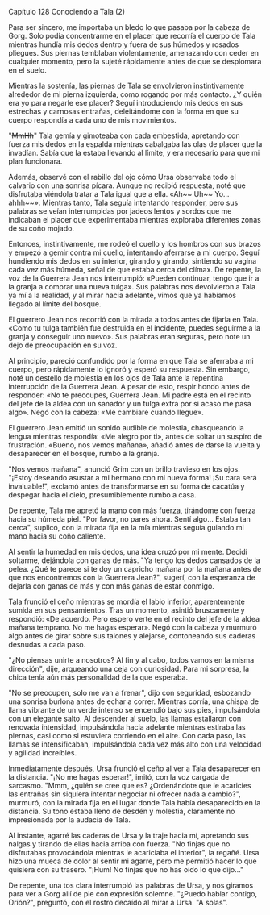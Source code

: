 
Capítulo 128 Conociendo a Tala (2)

Para ser sincero, me importaba un bledo lo que pasaba por la cabeza de Gorg. Solo podía concentrarme en el placer que recorría el cuerpo de Tala mientras hundía mis dedos dentro y fuera de sus húmedos y rosados ​​pliegues. Sus piernas temblaban violentamente, amenazando con ceder en cualquier momento, pero la sujeté rápidamente antes de que se desplomara en el suelo.

Mientras la sostenía, las piernas de Tala se envolvieron instintivamente alrededor de mi pierna izquierda, como rogando por más contacto. ¿Y quién era yo para negarle ese placer? Seguí introduciendo mis dedos en sus estrechas y carnosas entrañas, deleitándome con la forma en que su cuerpo respondía a cada uno de mis movimientos.

"~~MmHh~~" Tala gemía y gimoteaba con cada embestida, apretando con fuerza mis dedos en la espalda mientras cabalgaba las olas de placer que la invadían. Sabía que la estaba llevando al límite, y era necesario para que mi plan funcionara.

Además, observé con el rabillo del ojo cómo Ursa observaba todo el calvario con una sonrisa pícara. Aunque no recibió respuesta, noté que disfrutaba viéndola tratar a Tala igual que a ella. «Ah~~ Uh~~ Yo... ahhh~~». Mientras tanto, Tala seguía intentando responder, pero sus palabras se veían interrumpidas por jadeos lentos y sordos que me indicaban el placer que experimentaba mientras exploraba diferentes zonas de su coño mojado.

Entonces, instintivamente, me rodeó el cuello y los hombros con sus brazos y empezó a gemir contra mi cuello, intentando aferrarse a mi cuerpo. Seguí hundiendo mis dedos en su interior, girando y girando, sintiendo su vagina cada vez más húmeda, señal de que estaba cerca del clímax. De repente, la voz de la Guerrera Jean nos interrumpió: «Pueden continuar, tengo que ir a la granja a comprar una nueva tulga». Sus palabras nos devolvieron a Tala ya mí a la realidad, y al mirar hacia adelante, vimos que ya habíamos llegado al límite del bosque.

El guerrero Jean nos recorrió con la mirada a todos antes de fijarla en Tala. «Como tu tulga también fue destruida en el incidente, puedes seguirme a la granja y conseguir uno nuevo». Sus palabras eran seguras, pero note un dejo de preocupación en su voz.

Al principio, pareció confundido por la forma en que Tala se aferraba a mi cuerpo, pero rápidamente lo ignoró y esperó su respuesta. Sin embargo, noté un destello de molestia en los ojos de Tala ante la repentina interrupción de la Guerrera Jean. A pesar de esto, respir hondo antes de responder: «No te preocupes, Guerrera Jean. Mi padre está en el recinto del jefe de la aldea con un sanador y un tulga extra por si acaso me pasa algo». Negó con la cabeza: «Me cambiaré cuando llegue».

El guerrero Jean emitió un sonido audible de molestia, chasqueando la lengua mientras respondía: «Me alegro por ti», antes de soltar un suspiro de frustración. «Bueno, nos vemos mañana», añadió antes de darse la vuelta y desaparecer en el bosque, rumbo a la granja.

"Nos vemos mañana", anunció Grim con un brillo travieso en los ojos. "¡Estoy deseando asustar a mi hermano con mi nueva forma! ¡Su cara será invaluable!", exclamó antes de transformarse en su forma de cacatúa y despegar hacia el cielo, presumiblemente rumbo a casa.

De repente, Tala me apretó la mano con más fuerza, tirándome con fuerza hacia su húmeda piel. "Por favor, no pares ahora. Sentí algo... Estaba tan cerca", suplicó, con la mirada fija en la mía mientras seguía guiando mi mano hacia su coño caliente.

Al sentir la humedad en mis dedos, una idea cruzó por mi mente. Decidí soltarme, dejándola con ganas de más. "Ya tengo los dedos cansados ​​de la pelea. ¿Qué te parece si te doy un capricho mañana por la mañana antes de que nos encontremos con la Guerrera Jean?", sugerí, con la esperanza de dejarla con ganas de más y con más ganas de estar conmigo.

Tala frunció el ceño mientras se mordía el labio inferior, aparentemente sumida en sus pensamientos. Tras un momento, asintió bruscamente y respondió: «De acuerdo. Pero espero verte en el recinto del jefe de la aldea mañana temprano. No me hagas esperar». Negó con la cabeza y murmuró algo antes de girar sobre sus talones y alejarse, contoneando sus caderas desnudas a cada paso.

"¿No piensas unirte a nosotros? Al fin y al cabo, todos vamos en la misma dirección", dije, arqueando una ceja con curiosidad. Para mi sorpresa, la chica tenía aún más personalidad de la que esperaba.

"No se preocupen, solo me van a frenar", dijo con seguridad, esbozando una sonrisa burlona antes de echar a correr. Mientras corría, una chispa de llama vibrante de un verde intenso se encendió bajo sus pies, impulsándola con un elegante salto. Al descender al suelo, las llamas estallaron con renovada intensidad, impulsándola hacia adelante mientras estiraba las piernas, casi como si estuviera corriendo en el aire. Con cada paso, las llamas se intensificaban, impulsándola cada vez más alto con una velocidad y agilidad increíbles.

Inmediatamente después, Ursa frunció el ceño al ver a Tala desaparecer en la distancia. "¡No me hagas esperar!", imitó, con la voz cargada de sarcasmo. "Mmm, ¿quién se cree que es? ¿Ordenándote que le acaricies las entrañas sin siquiera intentar negociar ni ofrecer nada a cambio?", murmuró, con la mirada fija en el lugar donde Tala había desaparecido en la distancia. Su tono estaba lleno de desdén y molestia, claramente no impresionada por la audacia de Tala.

Al instante, agarré las caderas de Ursa y la traje hacia mí, apretando sus nalgas y tirando de ellas hacia arriba con fuerza. "No finjas que no disfrutabas provocándola mientras le acariciaba el interior", la regañé. Ursa hizo una mueca de dolor al sentir mi agarre, pero me permitió hacer lo que quisiera con su trasero. "¡Hum! No finjas que no has oído lo que dijo..."

De repente, una tos clara interrumpió las palabras de Ursa, y nos giramos para ver a Gorg allí de pie con expresión solemne. "¿Puedo hablar contigo, Orión?", preguntó, con el rostro decaído al mirar a Ursa. "A solas".